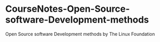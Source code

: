 # CourseNotes-Open-Source-software-Development-methods
Open Source software Development methods by The Linux Foundation 
